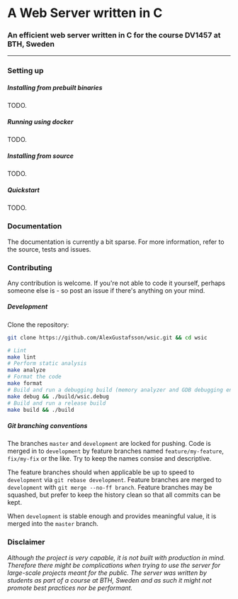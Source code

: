 # A Web Server written in C
### An efficient web server written in C for the course DV1457 at BTH, Sweden
***

### Setting up

##### Installing from prebuilt binaries

TODO.

##### Running using docker

TODO.

##### Installing from source

TODO.

##### Quickstart

TODO.

### Documentation

The documentation is currently a bit sparse. For more information, refer to the source, tests and issues.

### Contributing

Any contribution is welcome. If you're not able to code it yourself, perhaps someone else is - so post an issue if there's anything on your mind.

##### Development

Clone the repository:
```Bash
git clone https://github.com/AlexGustafsson/wsic.git && cd wsic
```

```Bash
# Lint
make lint
# Perform static analysis
make analyze
# Format the code
make format
# Build and run a debugging build (memory analyzer and GDB debugging enabled)
make debug && ./build/wsic.debug
# Build and run a release build
make build && ./build
```

##### Git branching conventions

The branches `master` and `development` are locked for pushing. Code is merged in to `development` by feature branches named `feature/my-feature`, `fix/my-fix` or the like. Try to keep the names consise and descriptive.

The feature branches should when applicable be up to speed to `development` via `git rebase development`. Feature branches are merged to `development` with `git merge --no-ff branch`. Feature branches may be squashed, but prefer to keep the history clean so that all commits can be kept.

When `development` is stable enough and provides meaningful value, it is merged into the `master` branch.

### Disclaimer

_Although the project is very capable, it is not built with production in mind. Therefore there might be complications when trying to use the server for large-scale projects meant for the public. The server was written by students as part of a course at BTH, Sweden and as such it might not promote best practices nor be performant._
